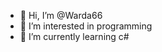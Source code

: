 - 👋 Hi, I’m @Warda66
- 👀 I’m interested in programming
- 🌱 I’m currently learning c#

<!---
Warda66/Warda66 is a ✨ special ✨ repository because its `README.md` (this file) appears on your GitHub profile.
You can click the Preview link to take a look at your changes.
--->
